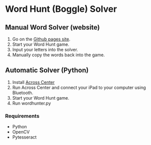 # Word Hunt (Boggle) Solver
## Manual Word Solver (website)
1. Go on the [Github pages site](https://rw-a.github.io/word-hunt/).
2. Start your Word Hunt game.
2. Input your letters into the solver.
3. Manually copy the words back into the game.

## Automatic Solver (Python)
1. Install [Across Center](https://download.acrosscenter.com/)
2. Run Across Center and connect your iPad to your computer using Bluetooth.
3. Start your Word Hunt game.
4. Run wordhunter.py

### Requirements
 - Python
 - OpenCV
 - Pytesseract
